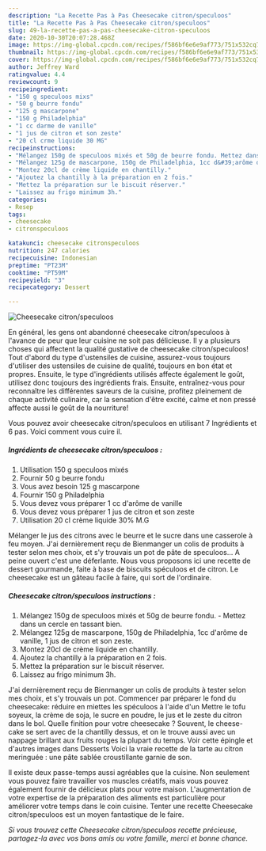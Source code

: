 ```yaml
---
description: "La Recette Pas à Pas Cheesecake citron/speculoos"
title: "La Recette Pas à Pas Cheesecake citron/speculoos"
slug: 49-la-recette-pas-a-pas-cheesecake-citron-speculoos
date: 2020-10-30T20:07:28.468Z
image: https://img-global.cpcdn.com/recipes/f586bf6e6e9af773/751x532cq70/cheesecake-citronspeculoos-photo-principale-de-la-recette.jpg
thumbnail: https://img-global.cpcdn.com/recipes/f586bf6e6e9af773/751x532cq70/cheesecake-citronspeculoos-photo-principale-de-la-recette.jpg
cover: https://img-global.cpcdn.com/recipes/f586bf6e6e9af773/751x532cq70/cheesecake-citronspeculoos-photo-principale-de-la-recette.jpg
author: Jeffrey Ward
ratingvalue: 4.4
reviewcount: 9
recipeingredient:
- "150 g speculoos mixs"
- "50 g beurre fondu"
- "125 g mascarpone"
- "150 g Philadelphia"
- "1 cc darme de vanille"
- "1 jus de citron et son zeste"
- "20 cl crme liquide 30 MG"
recipeinstructions:
- "Mélangez 150g de speculoos mixés et 50g de beurre fondu. Mettez dans un cercle en tassant bien."
- "Mélangez 125g de mascarpone, 150g de Philadelphia, 1cc d&#39;arôme de vanille, 1 jus de citron et son zeste."
- "Montez 20cl de crème liquide en chantilly."
- "Ajoutez la chantilly à la préparation en 2 fois."
- "Mettez la préparation sur le biscuit réserver."
- "Laissez au frigo minimum 3h."
categories:
- Resep
tags:
- cheesecake
- citronspeculoos

katakunci: cheesecake citronspeculoos 
nutrition: 247 calories
recipecuisine: Indonesian
preptime: "PT23M"
cooktime: "PT59M"
recipeyield: "3"
recipecategory: Dessert

---
```



![Cheesecake citron/speculoos](https://img-global.cpcdn.com/recipes/f586bf6e6e9af773/751x532cq70/cheesecake-citronspeculoos-photo-principale-de-la-recette.jpg)

En général, les gens ont abandonné cheesecake citron/speculoos à l'avance de peur que leur cuisine ne soit pas délicieuse. Il y a plusieurs choses qui affectent la qualité gustative de cheesecake citron/speculoos! Tout d'abord du type d'ustensiles de cuisine, assurez-vous toujours d'utiliser des ustensiles de cuisine de qualité, toujours en bon état et propres. Ensuite, le type d'ingrédients utilisés affecte également le goût, utilisez donc toujours des ingrédients frais. Ensuite, entraînez-vous pour reconnaître les différentes saveurs de la cuisine, profitez pleinement de chaque activité culinaire, car la sensation d'être excité, calme et non pressé affecte aussi le goût de la nourriture!

<!--inarticleads1-->

Vous pouvez avoir cheesecake citron/speculoos en utilisant 7 Ingrédients et 6 pas. Voici comment vous cuire il.

##### Ingrédients de cheesecake citron/speculoos :

1. Utilisation 150 g speculoos mixés
1. Fournir 50 g beurre fondu
1. Vous avez besoin 125 g mascarpone
1. Fournir 150 g Philadelphia
1. Vous devez vous préparer 1 cc d&#39;arôme de vanille
1. Vous devez vous préparer 1 jus de citron et son zeste
1. Utilisation 20 cl crème liquide 30% M.G


Mélanger le jus des citrons avec le beurre et le sucre dans une casserole à feu moyen. J&#39;ai dernièrement reçu de Bienmanger un colis de produits à tester selon mes choix, et s&#39;y trouvais un pot de pâte de speculoos… A peine ouvert c&#39;est une déferlante. Nous vous proposons ici une recette de dessert gourmande, faite à base de biscuits spéculoos et de citron. Le cheesecake est un gâteau facile à faire, qui sort de l&#39;ordinaire. 

<!--inarticleads2-->

##### Cheesecake citron/speculoos instructions :

1. Mélangez 150g de speculoos mixés et 50g de beurre fondu. - Mettez dans un cercle en tassant bien.
1. Mélangez 125g de mascarpone, 150g de Philadelphia, 1cc d&#39;arôme de vanille, 1 jus de citron et son zeste.
1. Montez 20cl de crème liquide en chantilly.
1. Ajoutez la chantilly à la préparation en 2 fois.
1. Mettez la préparation sur le biscuit réserver.
1. Laissez au frigo minimum 3h.


J&#39;ai dernièrement reçu de Bienmanger un colis de produits à tester selon mes choix, et s&#39;y trouvais un pot. Commencer par préparer le fond du cheesecake: réduire en miettes les spéculoos à l&#39;aide d&#39;un Mettre le tofu soyeux, la crème de soja, le sucre en poudre, le jus et le zeste du citron dans le bol. Quelle finition pour votre cheesecake ? Souvent, le cheese-cake se sert avec de la chantilly dessus, et on le trouve aussi avec un nappage brillant aux fruits rouges la plupart du temps. Voir cette épingle et d&#39;autres images dans Desserts Voici la vraie recette de la tarte au citron meringuée : une pâte sablée croustillante garnie de son. 

<!--inarticleads1-->

<p>
Il existe deux passe-temps aussi agréables que la cuisine. Non seulement vous pouvez faire travailler vos muscles créatifs, mais vous pouvez également fournir de délicieux plats pour votre maison. L'augmentation de votre expertise de la préparation des aliments est particulière pour améliorer votre temps dans le coin cuisine. Tenter une recette Cheesecake citron/speculoos est un moyen fantastique de le faire.
</p>

<p>
<i>Si vous trouvez cette Cheesecake citron/speculoos recette précieuse, partagez-la avec vos bons amis ou votre famille, merci et bonne chance.</i>
</p>
